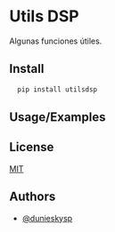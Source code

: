 # Utils DSP

Algunas funciones útiles.

## Install

```bash
  pip install utilsdsp
```

## Usage/Examples

## License

[MIT](LICENSE)

## Authors

- [@dunieskysp](https://github.com/dunieskysp)
